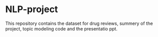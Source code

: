# NLP-project
This repository contains the dataset for drug reviews, summery of the project, topic modeling code and the presentatio ppt. 
